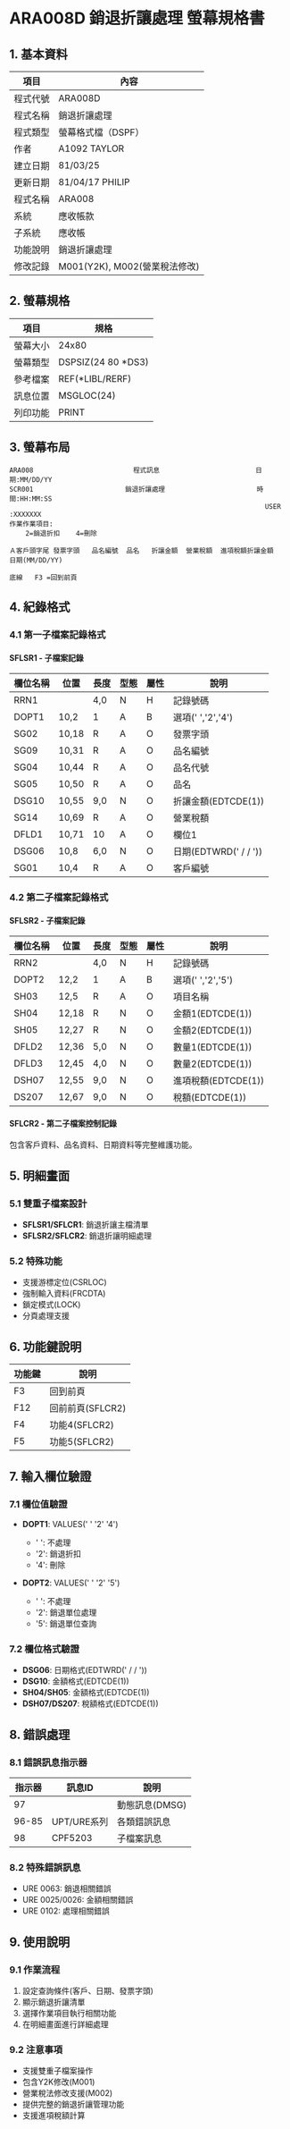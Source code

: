 # ARA008D 銷退折讓處理 螢幕規格書

## 1. 基本資料

| 項目 | 內容 |
|------|------|
| 程式代號 | ARA008D |
| 程式名稱 | 銷退折讓處理 |
| 程式類型 | 螢幕格式檔（DSPF） |
| 作者 | A1092 TAYLOR |
| 建立日期 | 81/03/25 |
| 更新日期 | 81/04/17 PHILIP |
| 程式名稱 | ARA008 |
| 系統 | 應收帳款 |
| 子系統 | 應收帳 |
| 功能說明 | 銷退折讓處理 |
| 修改記錄 | M001(Y2K), M002(營業稅法修改) |

## 2. 螢幕規格

| 項目 | 規格 |
|------|------|
| 螢幕大小 | 24x80 |
| 螢幕類型 | DSPSIZ(24 80 *DS3) |
| 參考檔案 | REF(*LIBL/RERF) |
| 訊息位置 | MSGLOC(24) |
| 列印功能 | PRINT |

## 3. 螢幕布局

```
ARA008                         程式訊息                        日期:MM/DD/YY
SCR001                       銷退折讓處理                       時間:HH:MM:SS
                                                                USER :XXXXXXX
作業作業項目:
    2=銷退折扣    4=刪除

Ａ客戶頭字尾 發票字頭   品名編號  品名   折讓金額  營業稅額  進項稅額折讓金額
日期(MM/DD/YY)

底線   F3 =回到前頁   
```

## 4. 紀錄格式

### 4.1 第一子檔案記錄格式

#### SFLSR1 - 子檔案記錄
| 欄位名稱 | 位置 | 長度 | 型態 | 屬性 | 說明 |
|----------|------|------|------|------|------|
| RRN1 | | 4,0 | N | H | 記錄號碼 |
| DOPT1 | 10,2 | 1 | A | B | 選項(' ','2','4') |
| SG02 | 10,18 | R | A | O | 發票字頭 |
| SG09 | 10,31 | R | A | O | 品名編號 |
| SG04 | 10,44 | R | A | O | 品名代號 |
| SG05 | 10,50 | R | A | O | 品名 |
| DSG10 | 10,55 | 9,0 | N | O | 折讓金額(EDTCDE(1)) |
| SG14 | 10,69 | R | A | O | 營業稅額 |
| DFLD1 | 10,71 | 10 | A | O | 欄位1 |
| DSG06 | 10,8 | 6,0 | N | O | 日期(EDTWRD('  /  /  ')) |
| SG01 | 10,4 | R | A | O | 客戶編號 |

### 4.2 第二子檔案記錄格式

#### SFLSR2 - 子檔案記錄
| 欄位名稱 | 位置 | 長度 | 型態 | 屬性 | 說明 |
|----------|------|------|------|------|------|
| RRN2 | | 4,0 | N | H | 記錄號碼 |
| DOPT2 | 12,2 | 1 | A | B | 選項(' ','2','5') |
| SH03 | 12,5 | R | A | O | 項目名稱 |
| SH04 | 12,18 | R | N | O | 金額1(EDTCDE(1)) |
| SH05 | 12,27 | R | N | O | 金額2(EDTCDE(1)) |
| DFLD2 | 12,36 | 5,0 | N | O | 數量1(EDTCDE(1)) |
| DFLD3 | 12,45 | 4,0 | N | O | 數量2(EDTCDE(1)) |
| DSH07 | 12,55 | 9,0 | N | O | 進項稅額(EDTCDE(1)) |
| DS207 | 12,67 | 9,0 | N | O | 稅額(EDTCDE(1)) |

#### SFLCR2 - 第二子檔案控制記錄
包含客戶資料、品名資料、日期資料等完整維護功能。

## 5. 明細畫面

### 5.1 雙重子檔案設計
- **SFLSR1/SFLCR1**: 銷退折讓主檔清單
- **SFLSR2/SFLCR2**: 銷退折讓明細處理

### 5.2 特殊功能
- 支援游標定位(CSRLOC)
- 強制輸入資料(FRCDTA)
- 鎖定模式(LOCK)
- 分頁處理支援

## 6. 功能鍵說明

| 功能鍵 | 說明 |
|--------|------|
| F3 | 回到前頁 |
| F12 | 回前前頁(SFLCR2) |
| F4 | 功能4(SFLCR2) |
| F5 | 功能5(SFLCR2) |

## 7. 輸入欄位驗證

### 7.1 欄位值驗證
- **DOPT1**: VALUES(' ' '2' '4')
  - ' ': 不處理
  - '2': 銷退折扣
  - '4': 刪除

- **DOPT2**: VALUES(' ' '2' '5')
  - ' ': 不處理
  - '2': 銷退單位處理
  - '5': 銷退單位查詢

### 7.2 欄位格式驗證
- **DSG06**: 日期格式(EDTWRD('  /  /  '))
- **DSG10**: 金額格式(EDTCDE(1))
- **SH04/SH05**: 金額格式(EDTCDE(1))
- **DSH07/DS207**: 稅額格式(EDTCDE(1))

## 8. 錯誤處理

### 8.1 錯誤訊息指示器
| 指示器 | 訊息ID | 說明 |
|--------|--------|------|
| 97 | | 動態訊息(DMSG) |
| 96-85 | UPT/URE系列 | 各類錯誤訊息 |
| 98 | CPF5203 | 子檔案訊息 |

### 8.2 特殊錯誤訊息
- URE 0063: 銷退相關錯誤
- URE 0025/0026: 金額相關錯誤
- URE 0102: 處理相關錯誤

## 9. 使用說明

### 9.1 作業流程
1. 設定查詢條件(客戶、日期、發票字頭)
2. 顯示銷退折讓清單
3. 選擇作業項目執行相關功能
4. 在明細畫面進行詳細處理

### 9.2 注意事項
- 支援雙重子檔案操作
- 包含Y2K修改(M001)
- 營業稅法修改支援(M002)
- 提供完整的銷退折讓管理功能
- 支援進項稅額計算 